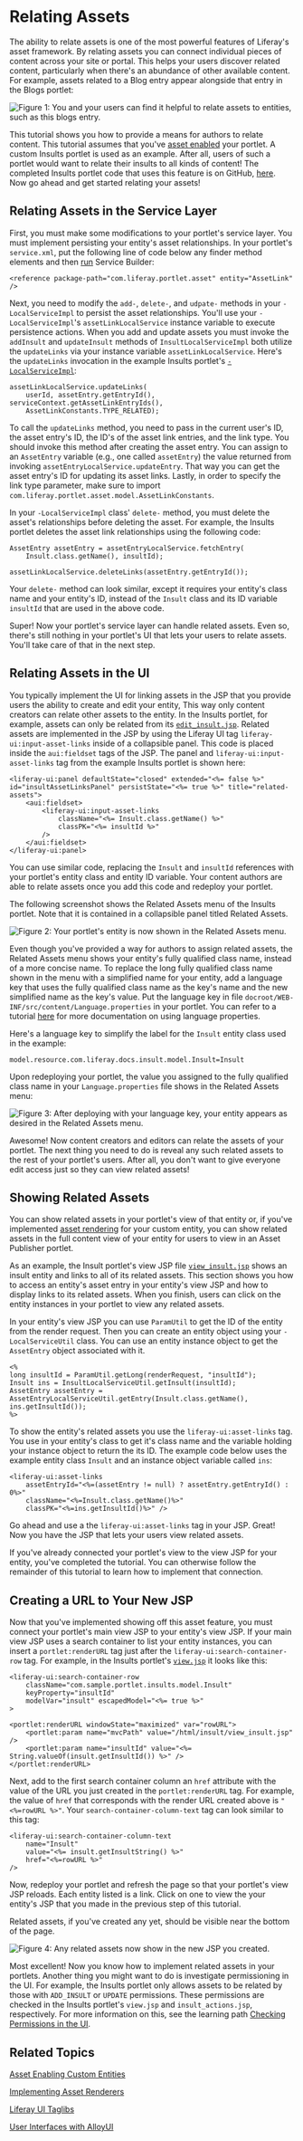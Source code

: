 # Relating Assets [](id=relating-assets)

<!--
Testing Notes:

The starting example portlet for this tutorial is at ...
liferay-docs\develop\tutorials\tutorials-sdk-6.2-ga3\portlets\asset-framework-asset-enable-insults-portlet

On completing this tutorial, the example portlet looks like the portlet at ...
liferay-docs\develop\tutorials\tutorials-sdk-6.2-ga3\portlets\asset-framework-end-insults-portlet

Make sure to read their README files. - Jim
-->

The ability to relate assets is one of the most powerful features of Liferay's 
asset framework. By relating assets you can connect individual pieces of content 
across your site or portal. This helps your users discover related content, 
particularly when there's an abundance of other available content. For example, 
assets related to a Blog entry appear alongside that entry in the Blogs portlet:

![Figure 1: You and your users can find it helpful to relate assets to entities, such as this blogs entry.](../../images/asset-fw-related-blog-insults.png)

This tutorial shows you how to provide a means for authors to relate content.
This tutorial assumes that you've [asset enabled](/develop/tutorials/-/knowledge_base/6-2/adding-updating-and-deleting-assets-for-custom-entities)
your portlet. A custom Insults portlet is used as an example. After all, users
of such a portlet would want to relate their insults to all kinds of content!
The completed Insults portlet code that uses this feature is on GitHub, [here](https://github.com/jhinkey/liferay-docs/tree/asset-fw-tutorials/develop/tutorials/tutorials-sdk-6.2-ga3/portlets/asset-framework-end-insults-portlet). 
Now go ahead and get started relating your assets!

## Relating Assets in the Service Layer [](id=relating-assets-in-the-service-layer)

First, you must make some modifications to your portlet's service layer. You
must implement persisting your entity's asset relationships. In your portlet's
`service.xml`, put the following line of code below any finder method elements
and then [run](/develop/tutorials/-/knowledge_base/6-2/running-service-builder-and-understanding-the-generated-code)
Service Builder:

    <reference package-path="com.liferay.portlet.asset" entity="AssetLink" />

Next, you need to modify the `add-`, `delete-`, and `udpate-` methods in your
`-LocalServiceImpl` to persist the asset relationships. You'll use your
`-LocalServiceImpl`'s `assetLinkLocalService` instance variable to execute
persistence actions. When you add and update assets you must invoke the `addInsult`
and `updateInsult` methods of `InsultLocalServiceImpl` both utilize the
`updateLinks` via your instance variable `assetLinkLocalService`. Here's the
`updateLinks` invocation in the example Insults portlet's
[`-LocalServiceImpl`](https://github.com/jhinkey/liferay-docs/blob/asset-fw-tutorials/develop/tutorials/tutorials-sdk-6.2-ga3/portlets/asset-framework-end-insults-portlet/docroot/WEB-INF/src/com/liferay/docs/insult/service/impl/InsultLocalServiceImpl.java):

    assetLinkLocalService.updateLinks(
        userId, assetEntry.getEntryId(), serviceContext.getAssetLinkEntryIds(),
        AssetLinkConstants.TYPE_RELATED);

To call the `updateLinks` method, you need to pass in the current user's ID, the
asset entry's ID, the ID's of the asset link entries, and the link type. You
should invoke this method after creating the asset entry. You can assign to an
`AssetEntry` variable (e.g., one called `assetEntry`) the value returned from
invoking `assetEntryLocalService.updateEntry`. That way you can get the asset
entry's ID for updating its asset links. Lastly, in order to specify the link
type parameter, make sure to import
`com.liferay.portlet.asset.model.AssetLinkConstants`. 

In your `-LocalServiceImpl` class' `delete-` method, you must delete the asset's
relationships before deleting the asset. For example, the Insults portlet
deletes the asset link relationships using the following code:

    AssetEntry assetEntry = assetEntryLocalService.fetchEntry(
        Insult.class.getName(), insultId);

    assetLinkLocalService.deleteLinks(assetEntry.getEntryId());

Your `delete-` method can look similar, except it requires your entity's class
name and your entity's ID, instead of the `Insult` class and its ID variable
`insultId` that are used in the above code.

Super! Now your portlet's service layer can handle related assets. Even so,
there's still nothing in your portlet's UI that lets your users to relate
assets. You'll take care of that in the next step.

## Relating Assets in the UI [](id=relating-assets-in-the-ui)

You typically implement the UI for linking assets in the JSP that you provide
users the ability to create and edit your entity, This way only content creators
can relate other assets to the entity. In the Insults portlet, for example,
assets can only be related from its [`edit_insult.jsp`](https://github.com/jhinkey/liferay-docs/blob/asset-fw-tutorials/develop/tutorials/tutorials-sdk-6.2-ga3/portlets/asset-framework-end-insults-portlet/docroot/html/insult/edit_insult.jsp).
Related assets are implemented in the JSP by using the Liferay UI tag
`liferay-ui:input-asset-links` inside of a collapsible panel. This code is
placed inside the `aui:fieldset` tags of the JSP. The panel and
`liferay-ui:input-asset-links` tag from the example Insults portlet is shown
here:

    <liferay-ui:panel defaultState="closed" extended="<%= false %>" id="insultAssetLinksPanel" persistState="<%= true %>" title="related-assets">
        <aui:fieldset>
            <liferay-ui:input-asset-links
                className="<%= Insult.class.getName() %>"
                classPK="<%= insultId %>"
            />
        </aui:fieldset>
    </liferay-ui:panel>

You can use similar code, replacing the `Insult` and `insultId` references with
your portlet's entity class and entity ID variable. Your content authors are
able to relate assets once you add this code and redeploy your portlet.

The following screenshot shows the Related Assets menu of the Insults 
portlet. Note that it is contained in a collapsible panel titled Related Assets. 

![Figure 2: Your portlet's entity is now shown in the Related Assets menu.](../../images/asset-fw-related-path-01.png)

Even though you've provided a way for authors to assign related assets, the
Related Assets menu shows your entity's fully qualified class name, instead of a
more concise name. To replace the long fully qualified class name shown in the
menu with a simplified name for your entity, add a language key that uses the
fully qualified class name as the key's name and the new simplified name as the
key's value. Put the language key in file
`docroot/WEB-INF/src/content/Language.properties` in your portlet. You can refer
to a tutorial [here](/develop/tutorials/-/knowledge_base/6-2/generating-language-properties-file-and-automated-t#implementing-translations-in-your-portlet)
for more documentation on using language properties.

Here's a language key to simplify the label for the `Insult` entity class used
in the example:

    model.resource.com.liferay.docs.insult.model.Insult=Insult

Upon redeploying your portlet, the value you assigned to the fully qualified
class name in your `Language.properties` file shows in the Related Assets menu:

![Figure 3: After deploying with your language key, your entity appears as desired in the Related Assets menu.](../../images/asset-fw-related-select.png)

Awesome! Now content creators and editors can relate the assets of your portlet. 
The next thing you need to do is reveal any such related assets to the rest of 
your portlet's users. After all, you don't want to give everyone edit access 
just so they can view related assets!

## Showing Related Assets [](id=showing-related-assets)

You can show related assets in your portlet's view of that entity or, if you've
implemented [asset rendering](/develop/learning-paths/-/knowledge_base/6-2/implementing-asset-renderers)
for your custom entity, you can show related assets in the full content view of
your entity for users to view in an Asset Publisher portlet. 

As an example, the Insult portlet's view JSP file
[`view_insult.jsp`](https://github.com/jhinkey/liferay-docs/blob/asset-fw-tutorials/develop/tutorials/tutorials-sdk-6.2-ga3/portlets/asset-framework-end-insults-portlet/docroot/html/insult/view_insult.jsp)
shows an insult entity and links to all of its related assets. This section
shows you how to access an entity's asset entry in your entity's view JSP and
how to display links to its related assets. When you finish, users can click on
the entity instances in your portlet to view any related assets.

In your entity's view JSP you can use `ParamUtil` to get the ID of the entity
from the render request. Then you can create an entity object using your
`-LocalServiceUtil` class. You can use an entity instance object to get the
`AssetEntry` object associated with it. 

    <%
    long insultId = ParamUtil.getLong(renderRequest, "insultId");
    Insult ins = InsultLocalServiceUtil.getInsult(insultId);
    AssetEntry assetEntry = AssetEntryLocalServiceUtil.getEntry(Insult.class.getName(), ins.getInsultId());
    %>

To show the entity's related assets you use the `liferay-ui:asset-links` tag.
You use in your entity's class to get it's class name and the variable holding
your instance object to return the its ID. The example code below uses the
example entity class `Insult` and an instance object variable called `ins`:

    <liferay-ui:asset-links
        assetEntryId="<%=(assetEntry != null) ? assetEntry.getEntryId() : 0%>"
        className="<%=Insult.class.getName()%>"
        classPK="<%=ins.getInsultId()%>" />

Go ahead and use a the `liferay-ui:asset-links` tag in your JSP. Great! Now you
have the JSP that lets your users view related assets. 

If you've already connected your portlet's view to the view JSP for your entity,
you've completed the tutorial. You can otherwise follow the remainder of this
tutorial to learn how to implement that connection. 

## Creating a URL to Your New JSP [](id=creating-a-url-to-your-new-jsp)

Now that you've implemented showing off this asset feature, you must connect
your portlet's main view JSP to your entity's view JSP. If your main view JSP
uses a search container to list your entity instances, you can insert a
`portlet:renderURL` tag just after the `liferay-ui:search-container-row` tag.
For example, in the Insults portlet's
[`view.jsp`](https://github.com/jhinkey/liferay-docs/blob/asset-fw-tutorials/develop/tutorials/tutorials-sdk-6.2-ga3/portlets/asset-framework-end-insults-portlet/docroot/html/insult/view.jsp)
it looks like this:

    <liferay-ui:search-container-row
        className="com.sample.portlet.insults.model.Insult"
        keyProperty="insultId"
        modelVar="insult" escapedModel="<%= true %>"
    >
    
    <portlet:renderURL windowState="maximized" var="rowURL">
        <portlet:param name="mvcPath" value="/html/insult/view_insult.jsp" />
        <portlet:param name="insultId" value="<%= String.valueOf(insult.getInsultId()) %>" />
    </portlet:renderURL>

Next, add to the first search container column  an `href` attribute with the 
value of the URL you just created in the `portlet:renderURL` tag. For example, 
the value of `href` that corresponds with the render URL created above is
`"<%=rowURL %>"`. Your `search-container-column-text` tag can look similar to
this tag:

    <liferay-ui:search-container-column-text
        name="Insult"
        value="<%= insult.getInsultString() %>"
        href="<%=rowURL %>"
    />

Now, redeploy your portlet and refresh the page so that your portlet's view JSP
reloads. Each entity listed is a link. Click on one to view the your entity's
JSP that you made in the previous step of this tutorial.

Related assets, if you've created any yet, should be visible near the bottom of
the page.

![Figure 4: Any related assets now show in the new JSP you created.](../../images/asset-fw-related-insult.png)

Most excellent! Now you know how to implement related assets in your portlets.
Another thing you might want to do is investigate permissioning in the UI. For
example, the Insults portlet only allows assets to be related by those with
`ADD_INSULT` or `UPDATE` permissions. These permissions are checked in the
Insults portlet's `view.jsp` and `insult_actions.jsp`, respectively. For more
information on this, see the learning path [Checking Permissions in the UI](/learning-paths/-/knowledge_base/6-2/checking-for-permissions-in-the-ui).

## Related Topics [](id=related-topics)

[Asset Enabling Custom Entities](/learning-paths/-/knowledge_base/6-2/asset-enabling-custom-entities)

[Implementing Asset Renderers](/develop/learning-paths/-/knowledge_base/6-2/implementing-asset-renderers)

[Liferay UI Taglibs](/tutorials/-/knowledge_base/6-2/liferay-ui-taglibs)

[User Interfaces with AlloyUI](/tutorials/-/knowledge_base/6-2/alloyui)
